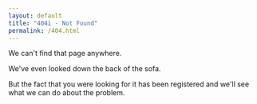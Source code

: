 ```yaml
---
layout: default
title: "404i - Not Found"
permalink: /404.html
---
```


We can't find that page anywhere.

We've even looked down the back of the sofa.

But the fact that you were looking for it has been registered and we'll
see what we can do about the problem.

<script>
  // Ensure GA4 is loaded before firing event
  window.dataLayer = window.dataLayer || [];
  function gtag(){ dataLayer.push(arguments); }

  // Send a custom event to GA4 when the 404 page loads
  gtag('event', 'page_404', {
    'event_category': 'error',
    'event_label': document.location.pathname,
    'page_location': document.location.href,
    'page_title': '404 Not Found',
    'referrer': document.referrer  // Capture the referring page
  });
</script>
